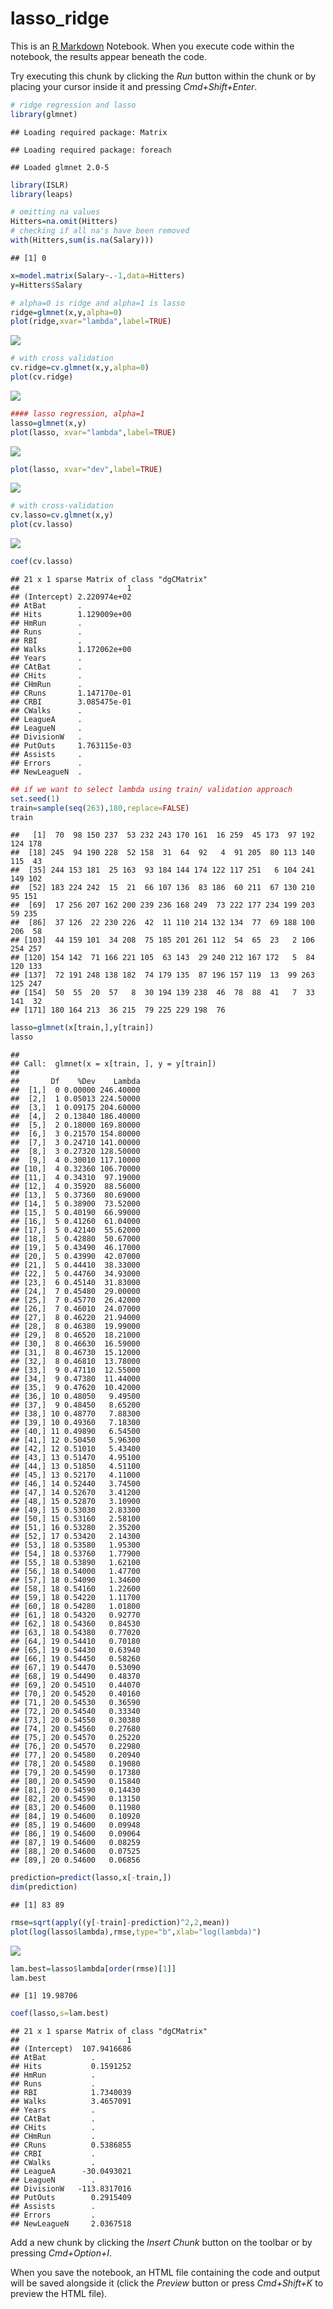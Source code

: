lasso\_ridge
================

This is an [R Markdown](http://rmarkdown.rstudio.com) Notebook. When you execute code within the notebook, the results appear beneath the code.

Try executing this chunk by clicking the *Run* button within the chunk or by placing your cursor inside it and pressing *Cmd+Shift+Enter*.

``` r
# ridge regression and lasso
library(glmnet)
```

    ## Loading required package: Matrix

    ## Loading required package: foreach

    ## Loaded glmnet 2.0-5

``` r
library(ISLR)
library(leaps)
```

``` r
# omitting na values
Hitters=na.omit(Hitters)
# checking if all na's have been removed
with(Hitters,sum(is.na(Salary)))
```

    ## [1] 0

``` r
x=model.matrix(Salary~.-1,data=Hitters)
y=Hitters$Salary

# alpha=0 is ridge and alpha=1 is lasso
ridge=glmnet(x,y,alpha=0)
plot(ridge,xvar="lambda",label=TRUE)
```

![](lasso_ridge_notebook_files/figure-markdown_github/unnamed-chunk-2-1.png)

``` r
# with cross validation
cv.ridge=cv.glmnet(x,y,alpha=0)
plot(cv.ridge)
```

![](lasso_ridge_notebook_files/figure-markdown_github/unnamed-chunk-2-2.png)

``` r
#### lasso regression, alpha=1
lasso=glmnet(x,y)
plot(lasso, xvar="lambda",label=TRUE)
```

![](lasso_ridge_notebook_files/figure-markdown_github/unnamed-chunk-3-1.png)

``` r
plot(lasso, xvar="dev",label=TRUE)
```

![](lasso_ridge_notebook_files/figure-markdown_github/unnamed-chunk-3-2.png)

``` r
# with cross-validation
cv.lasso=cv.glmnet(x,y)
plot(cv.lasso)
```

![](lasso_ridge_notebook_files/figure-markdown_github/unnamed-chunk-3-3.png)

``` r
coef(cv.lasso)
```

    ## 21 x 1 sparse Matrix of class "dgCMatrix"
    ##                        1
    ## (Intercept) 2.220974e+02
    ## AtBat       .           
    ## Hits        1.129009e+00
    ## HmRun       .           
    ## Runs        .           
    ## RBI         .           
    ## Walks       1.172062e+00
    ## Years       .           
    ## CAtBat      .           
    ## CHits       .           
    ## CHmRun      .           
    ## CRuns       1.147170e-01
    ## CRBI        3.085475e-01
    ## CWalks      .           
    ## LeagueA     .           
    ## LeagueN     .           
    ## DivisionW   .           
    ## PutOuts     1.763115e-03
    ## Assists     .           
    ## Errors      .           
    ## NewLeagueN  .

``` r
## if we want to select lambda using train/ validation approach
set.seed(1)
train=sample(seq(263),180,replace=FALSE)
train
```

    ##   [1]  70  98 150 237  53 232 243 170 161  16 259  45 173  97 192 124 178
    ##  [18] 245  94 190 228  52 158  31  64  92   4  91 205  80 113 140 115  43
    ##  [35] 244 153 181  25 163  93 184 144 174 122 117 251   6 104 241 149 102
    ##  [52] 183 224 242  15  21  66 107 136  83 186  60 211  67 130 210  95 151
    ##  [69]  17 256 207 162 200 239 236 168 249  73 222 177 234 199 203  59 235
    ##  [86]  37 126  22 230 226  42  11 110 214 132 134  77  69 188 100 206  58
    ## [103]  44 159 101  34 208  75 185 201 261 112  54  65  23   2 106 254 257
    ## [120] 154 142  71 166 221 105  63 143  29 240 212 167 172   5  84 120 133
    ## [137]  72 191 248 138 182  74 179 135  87 196 157 119  13  99 263 125 247
    ## [154]  50  55  20  57   8  30 194 139 238  46  78  88  41   7  33 141  32
    ## [171] 180 164 213  36 215  79 225 229 198  76

``` r
lasso=glmnet(x[train,],y[train])
lasso
```

    ## 
    ## Call:  glmnet(x = x[train, ], y = y[train]) 
    ## 
    ##       Df    %Dev    Lambda
    ##  [1,]  0 0.00000 246.40000
    ##  [2,]  1 0.05013 224.50000
    ##  [3,]  1 0.09175 204.60000
    ##  [4,]  2 0.13840 186.40000
    ##  [5,]  2 0.18000 169.80000
    ##  [6,]  3 0.21570 154.80000
    ##  [7,]  3 0.24710 141.00000
    ##  [8,]  3 0.27320 128.50000
    ##  [9,]  4 0.30010 117.10000
    ## [10,]  4 0.32360 106.70000
    ## [11,]  4 0.34310  97.19000
    ## [12,]  4 0.35920  88.56000
    ## [13,]  5 0.37360  80.69000
    ## [14,]  5 0.38900  73.52000
    ## [15,]  5 0.40190  66.99000
    ## [16,]  5 0.41260  61.04000
    ## [17,]  5 0.42140  55.62000
    ## [18,]  5 0.42880  50.67000
    ## [19,]  5 0.43490  46.17000
    ## [20,]  5 0.43990  42.07000
    ## [21,]  5 0.44410  38.33000
    ## [22,]  5 0.44760  34.93000
    ## [23,]  6 0.45140  31.83000
    ## [24,]  7 0.45480  29.00000
    ## [25,]  7 0.45770  26.42000
    ## [26,]  7 0.46010  24.07000
    ## [27,]  8 0.46220  21.94000
    ## [28,]  8 0.46380  19.99000
    ## [29,]  8 0.46520  18.21000
    ## [30,]  8 0.46630  16.59000
    ## [31,]  8 0.46730  15.12000
    ## [32,]  8 0.46810  13.78000
    ## [33,]  9 0.47110  12.55000
    ## [34,]  9 0.47380  11.44000
    ## [35,]  9 0.47620  10.42000
    ## [36,] 10 0.48050   9.49500
    ## [37,]  9 0.48450   8.65200
    ## [38,] 10 0.48770   7.88300
    ## [39,] 10 0.49360   7.18300
    ## [40,] 11 0.49890   6.54500
    ## [41,] 12 0.50450   5.96300
    ## [42,] 12 0.51010   5.43400
    ## [43,] 13 0.51470   4.95100
    ## [44,] 13 0.51850   4.51100
    ## [45,] 13 0.52170   4.11000
    ## [46,] 14 0.52440   3.74500
    ## [47,] 14 0.52670   3.41200
    ## [48,] 15 0.52870   3.10900
    ## [49,] 15 0.53030   2.83300
    ## [50,] 15 0.53160   2.58100
    ## [51,] 16 0.53280   2.35200
    ## [52,] 17 0.53420   2.14300
    ## [53,] 18 0.53580   1.95300
    ## [54,] 18 0.53760   1.77900
    ## [55,] 18 0.53890   1.62100
    ## [56,] 18 0.54000   1.47700
    ## [57,] 18 0.54090   1.34600
    ## [58,] 18 0.54160   1.22600
    ## [59,] 18 0.54220   1.11700
    ## [60,] 18 0.54280   1.01800
    ## [61,] 18 0.54320   0.92770
    ## [62,] 18 0.54360   0.84530
    ## [63,] 18 0.54380   0.77020
    ## [64,] 19 0.54410   0.70180
    ## [65,] 19 0.54430   0.63940
    ## [66,] 19 0.54450   0.58260
    ## [67,] 19 0.54470   0.53090
    ## [68,] 19 0.54490   0.48370
    ## [69,] 20 0.54510   0.44070
    ## [70,] 20 0.54520   0.40160
    ## [71,] 20 0.54530   0.36590
    ## [72,] 20 0.54540   0.33340
    ## [73,] 20 0.54550   0.30380
    ## [74,] 20 0.54560   0.27680
    ## [75,] 20 0.54570   0.25220
    ## [76,] 20 0.54570   0.22980
    ## [77,] 20 0.54580   0.20940
    ## [78,] 20 0.54580   0.19080
    ## [79,] 20 0.54590   0.17380
    ## [80,] 20 0.54590   0.15840
    ## [81,] 20 0.54590   0.14430
    ## [82,] 20 0.54590   0.13150
    ## [83,] 20 0.54600   0.11980
    ## [84,] 19 0.54600   0.10920
    ## [85,] 19 0.54600   0.09948
    ## [86,] 19 0.54600   0.09064
    ## [87,] 19 0.54600   0.08259
    ## [88,] 20 0.54600   0.07525
    ## [89,] 20 0.54600   0.06856

``` r
prediction=predict(lasso,x[-train,])
dim(prediction)
```

    ## [1] 83 89

``` r
rmse=sqrt(apply((y[-train]-prediction)^2,2,mean))
plot(log(lasso$lambda),rmse,type="b",xlab="log(lambda)")
```

![](lasso_ridge_notebook_files/figure-markdown_github/unnamed-chunk-4-1.png)

``` r
lam.best=lasso$lambda[order(rmse)[1]]
lam.best
```

    ## [1] 19.98706

``` r
coef(lasso,s=lam.best)
```

    ## 21 x 1 sparse Matrix of class "dgCMatrix"
    ##                        1
    ## (Intercept)  107.9416686
    ## AtBat          .        
    ## Hits           0.1591252
    ## HmRun          .        
    ## Runs           .        
    ## RBI            1.7340039
    ## Walks          3.4657091
    ## Years          .        
    ## CAtBat         .        
    ## CHits          .        
    ## CHmRun         .        
    ## CRuns          0.5386855
    ## CRBI           .        
    ## CWalks         .        
    ## LeagueA      -30.0493021
    ## LeagueN        .        
    ## DivisionW   -113.8317016
    ## PutOuts        0.2915409
    ## Assists        .        
    ## Errors         .        
    ## NewLeagueN     2.0367518

Add a new chunk by clicking the *Insert Chunk* button on the toolbar or by pressing *Cmd+Option+I*.

When you save the notebook, an HTML file containing the code and output will be saved alongside it (click the *Preview* button or press *Cmd+Shift+K* to preview the HTML file).
